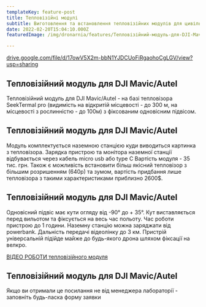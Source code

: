 ```yaml
---
templateKey: feature-post
title: Тепловізійні модулі
subtitle: Виготовлення та встановлення тепловізійних модулів для цивільних ти кастомних дронів
date: 2022-02-20T15:04:10.000Z
featuredImage: /img/dronarnia/features/Тепловізійний-модуль-для-DJI-Mavic_Autel-2022-10-04-15-38-42owkcx_v2.jpg

---
```


<a href="https://drive.google.com/file/d/17owV5X2m-bbN1YJDCUoFiRgaohoCgLGV/view?usp=sharing" target="_blank" rel="noopener noreferrer">drive.google.com/file/d/17owV5X2m-bbN1YJDCUoFiRgaohoCgLGV/view?usp=sharing</a>

## Тепловізійний модуль для DJI Mavic/Autel

Тепловізійний модуль для
DJI Mavic/Autel - на базі
тепловізора SeekTermal pro
(видимість на відкритій місцевості -
до 300 м, нa місцевості з
рослинністю - до 100м) з
фіксованим одновісним підвісом.

## Тепловізійний модуль для DJI Mavic/Autel

Модуль комплектується наземною
станцією куди виводиться картинка
з тепловізора.
Зарядка пристрою та монітора
наземної станції відбувається
через кабель micro usb або type C
Вартість модуля - 35 тис. грн.
Також є можливість встановити
більш якісний тепловізор з більшим
розришенням (640р) та зумом,
вартість придбання лише
тепловізора з такими
характеристиками приблизно
2600$.

## Тепловізійний модуль для DJI Mavic/Autel

Одновісний підвіс має кути огляду від
-90° до + 35°.
Кут виставляється перед вильотом та
фіксується на весь час польоту.
Час роботи пристрою до 1 години.
Наземну станцію можна заряджати від
powerbank.
Дальність передачі відеолінку до 3 км.
Пристрій універсальній підійде майже
до будь-якого дрона шляхом фіксації
на велкро.

<a href="https://drive.google.com/file/d/1jLZjNpt7yTjgWN3-nKZxBuBfCRE92ahx/view" target="_blank" rel="noopener noreferrer">ВІДЕО РОБОТИ тепловізійного модуля</a>


## Тепловізійний модуль для DJI Mavic/Autel

Якщо ви отримали це посилання
не від менеджера лабораторії -
заповніть будь-ласка форму
заявки
